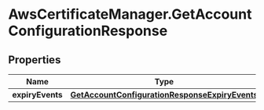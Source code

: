 # AwsCertificateManager.GetAccountConfigurationResponse

## Properties

Name | Type | Description | Notes
------------ | ------------- | ------------- | -------------
**expiryEvents** | [**GetAccountConfigurationResponseExpiryEvents**](GetAccountConfigurationResponseExpiryEvents.md) |  | [optional] 


